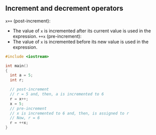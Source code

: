 ## Increment and decrement operators

`x++` (post-increment):

- The value of `x` is incremented after its current value is used in the expression.
  `++x` (pre-increment):
- The value of `x` is incremented before its new value is used in the expression.

```cpp
#include <iostream>

int main()
{
  int a = 5;
  int r;

  // post-increment
  // r = 5 and, then, a is incremented to 6
  r = x++;
  x = 5;
  // pre-increment
  // x is incremented to 6 and, then, is assigned to r
  // Now, r = 6
  r = ++x;
}
```
